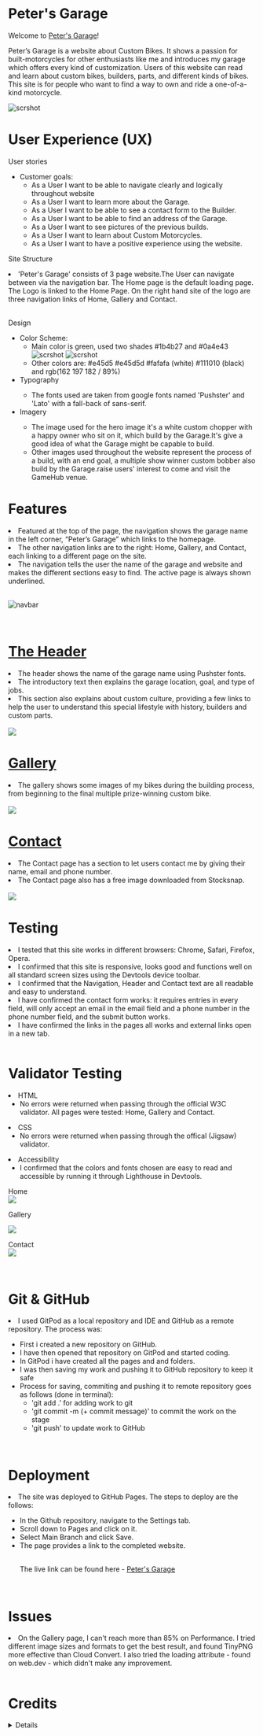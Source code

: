 # Peter's Garage
Welcome to [Peter's Garage](https://peterszabo79.github.io/project-no1/)!

Peter’s Garage is a website about Custom Bikes. It shows a passion for built-motorcycles for other enthusiasts like me and introduces my garage which offers every kind of customization. 
Users of this website can read and learn about custom bikes, builders, parts, and different kinds of bikes. This site is for people who want to find a way to own and ride a one-of-a-kind motorcycle.



<img src="assets/images/respon.jpeg" alt="scrshot">

<br>


# User Experience (UX)
User stories

<ul>
<li>Customer goals:
<ul>
<li>As a User I want to be able to navigate clearly and logically throughout website</li>
<li>As a User I want to learn more about the Garage.</li>
<li>As a User I want to be able to see a contact form to the Builder.</li>
<li>As a User I want to be able to find an address of the Garage.</li>
<li>As a User I want to see pictures of the previous builds.</li>
<li>As a User I want to learn about Custom Motorcycles.</li>
<li>As a User I want to have a positive experience using the website.</li>
</ul></li>
</ul>


Site Structure
<li>'Peter's Garage' consists of 3 page website.The User can navigate between via the navigation bar. The Home page is the default loading page. The Logo is linked to the Home Page. On the right hand site of the logo are three navigation links of Home, Gallery and Contact. 
</li>
<br>

Design
<ul>
<li>Color Scheme:
<ul>
<li>Main color is green, used two shades #1b4b27 and #0a4e43</li>
<img src="assets/images/1b4b27.jpeg" alt="scrshot">

<img src="assets/images/0a4e43.jpeg" alt="scrshot">
<li>Other colors are: #e45d5 #e45d5d #fafafa (white) #111010 (black) </li>
and rgb(162 197 182 / 89%)</li>
</li></ul>
<li>Typography
</li><ul><li>The fonts used are taken from google fonts named 'Pushster' and 'Lato' with a fall-back of sans-serif.</li></ul>
<li>Imagery
</li>
<ul>
<li>The image used for the hero image it's a white custom chopper with a happy owner who sit on it, which build by the Garage.It's give a good idea of what the Garage might be capable to build.
<li>Other images used throughout the website represent the process of a build, with an end goal, a multiple show winner custom bobber also build by the Garage.raise users' interest to come and visit the GameHub venue.
</li>
</li></ul>
</ul>



# Features


<li>Featured at the top of the page, the navigation shows the garage name in the left corner, “Peter’s Garage” which links to the homepage.</li>
<li>The other navigation links are to the right: Home, Gallery, and Contact, each linking to a different page on the site.</li>
<li>The navigation tells the user the name of the garage and website and makes the different sections easy to find. The active page is always shown underlined.</li>

<br>


<img src="assets/images/navbar.jpeg" alt="navbar"></ul>

<br>

# [The Header](https://peterszabo79.github.io/project-no1/index.html)
<li>The header shows the name of the garage name using Pushster fonts.</li>
<li>The introductory text then explains the garage location, goal, and type of jobs.</li>
<li>This section also explains about custom culture, providing a few links to help the user to understand this special lifestyle with history, builders and custom parts.</li>
<br>

<img src="assets/images/ScreenshotHome.jpeg">

<br>

# [Gallery](https://peterszabo79.github.io/project-no1/gallery.html)
<li>The gallery shows some images of my bikes during the building process, from beginning to the final multiple prize-winning custom bike.</li>

<br>

<img src="assets/images/screenshotgallery.jpeg">

<br>


# [Contact](https://peterszabo79.github.io/project-no1/contact.html)
<li>The Contact page has a section to let users contact me by giving their name, email and phone number.</li>
<li>The Contact page also has a free image downloaded from Stocksnap.
</li>
<br>


<img src="assets/images/screenshotcontact.jpeg">

<br>

# Testing
<li>I tested that this site works in different browsers: Chrome, Safari, Firefox, Opera.</li>
<li>I confirmed that this site is responsive, looks good and functions well on all standard screen sizes using the Devtools device toolbar.
</li>
<li>I confirmed that the Navigation, Header and Contact text are all readable and easy to understand.</li>
<li>I have confirmed the contact form works: it requires entries in every field, will only accept an email in the email field and a phone number in the phone number field, and the submit button works.
</li>
<li>I have confirmed the links in the pages all works and external links open in a new tab.</li>

<br>

# Validator Testing
<li>HTML<ul>
<li>No errors were returned when passing through the official W3C validator. All pages were tested: Home, Gallery and Contact.</li></ul>

<li>CSS<ul>
<li>No errors were returned when passing through the offical (Jigsaw) validator.</li></ul>

<li>Accessibility<ul>
<li>I confirmed that the colors and fonts chosen are easy to read and accessible by running it through Lighthouse in Devtools.
</li></ul>
Home <br>
<img src="assets/images/screenshothome.jpeg">

Gallery <br>

<img src="assets/images/screenshotgallery1.jpeg">

Contact <br>
<img src="assets/images/screenshotcontact1.jpeg">

<br>

# Git & GitHub
<li>I used GitPod as a local repository and IDE and GitHub as a remote repository. The process was:</li>
<ul><li>First i created a new repository on GitHub.</li>
<li>I have then opened that repository on GitPod and started coding.</li>
<li>In GitPod i have created all the pages and and folders.</li>
<li>I was then saving my work and pushing it to GitHub repository to keep it safe</li>
<li>Process for saving, commiting and pushing it to remote repository goes as follows (done in terminal):
<ul><li>'git add .' for adding work to git</li>
<li>'git commit -m (+ commit message)' to commit the work on the stage</li>
<li>'git push' to update work to GitHub</li>
</ul></li></ul>



<br>

# Deployment
<li>The site was deployed to GitHub Pages. The steps to deploy are the follows:</li>
<ul><li>In the Github repository, navigate to the Settings tab.</li>
<li>Scroll down to Pages and click on it.</li>
<li>Select Main Branch and click Save.</li>
<li>The page provides a link to the completed website.</li>

<br>


The live link can be found here - [Peter's Garage](https://peterszabo79.github.io/project-no1/)
</ul>

<br>

# Issues
<li>On the Gallery page, I can't reach more than 85% on Performance. I tried different image sizes and formats to get the best result, and found TinyPNG more effective than Cloud Convert. I also tried the loading attribute - found on web.dev - which didn't make any improvement.</li>
<br>

# Credits
<details>
<li>The Code Institute “Love Running” Walkthrough Project helped me from the beginning through to the finish of my project
</li>
<li>Code Institute’s #peer-code-review Slack channel helped me improve my Readme and my cohort channel helped in fixing typing errors.</li>
<li>Google Fonts was used to choose my fonts, Pushster and Lato.</li>
<li>Font Awesome was used for social media icons and a motorbike icon in "custom motorcycles" section.</li>
<li>Stocksnap-image - free image downloaded for Contact page.</li>
<li>Code Institute’s “Love Running” Walkthrough Project - Sign Up Challenge - code used for the Contact page.</li>
<li>Gitpod “Tips and Tricks” used during writing both HTML and CSS.</li>
<li>W3School was used while writing both HTML and CSS.</li>
<li>developer.mozilla.org was used while writing both HTML and CSS.</li>
<li>Grammarly was used to correct my text.</li>
<li>web.dev was used to test and improve image loading in my “Gallery”.</li>
<li>TinyPNG was used to resize and compress images.</li>
<li>Chrome Devtools was used for fixing my code all the way through my project.</li>
<li>Images and screenshots edited in the Mac OS X "Photos" app and "Preview".</li>
</details>
<br>












